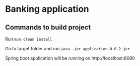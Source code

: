 # Banking application

## Commands to build project

Run `mvn clean install`

Go to target folder and run `java -jar application-0.0.2.jar`

Spring boot application will be running on http://localhost:8080
